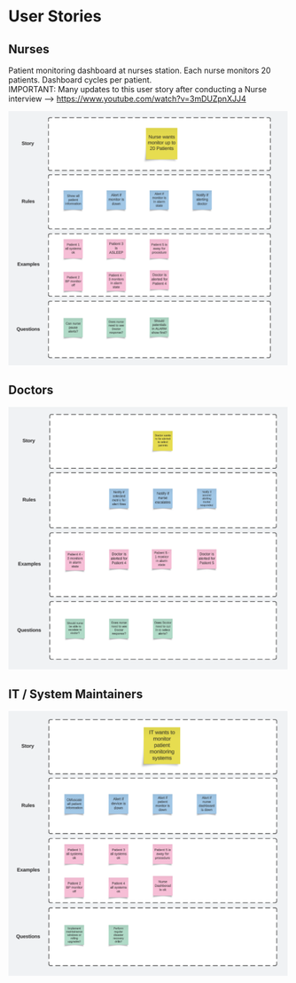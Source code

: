 # User Stories

## Nurses

Patient monitoring dashboard at nurses station.  Each nurse monitors 20 patients. Dashboard cycles per patient.  
IMPORTANT: Many updates to this user story after conducting a Nurse interview --> https://www.youtube.com/watch?v=3mDUZpnXJJ4

<img src="https://github.com/lynnlangit/architects-who-code/blob/main/Kata-2024/images/users-nurses.png" width=800>

## Doctors

<img src="https://github.com/lynnlangit/architects-who-code/blob/main/Kata-2024/images/users-doctors.png" width=800>

## IT / System Maintainers

<img src="https://github.com/lynnlangit/architects-who-code/blob/main/Kata-2024/images/users-it.png" width=800>
